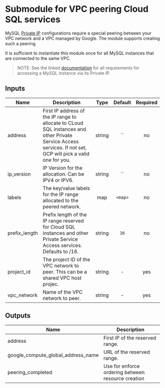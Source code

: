 # Submodule for VPC peering Cloud SQL services

MySQL [Private IP](https://cloud.google.com/sql/docs/mysql/private-ip)
configurations require a special peering between your VPC network and a
VPC managed by Google. The module supports creating such a peering.

It is sufficient to instantiate this module once for all MySQL instances
that are connected to the same VPC.

> NOTE: See the linked [documentation](https://cloud.google.com/sql/docs/mysql/private-ip)
> for all requirements for accessing a MySQL instance via its Private IP.

[^]: (autogen_docs_start)

## Inputs

| Name | Description | Type | Default | Required |
|------|-------------|:----:|:-----:|:-----:|
| address | First IP address of the IP range to allocate to CLoud SQL instances and other Private Service Access services. If not set, GCP will pick a valid one for you. | string | `` | no |
| ip_version | IP Version for the allocation. Can be IPV4 or IPV6. | string | `` | no |
| labels | The key/value labels for the IP range allocated to the peered network. | map | `<map>` | no |
| prefix_length | Prefix length of the IP range reserved for Cloud SQL instances and other Private Service Access services. Defaults to /16. | string | `16` | no |
| project_id | The project ID of the VPC network to peer. This can be a shared VPC host projec. | string | - | yes |
| vpc_network | Name of the VPC network to peer. | string | - | yes |

## Outputs

| Name | Description |
|------|-------------|
| address | First IP of the reserved range. |
| google_compute_global_address_name | URL of the reserved range. |
| peering_completed | Use for enforce ordering between resource creation |

[^]: (autogen_docs_end)